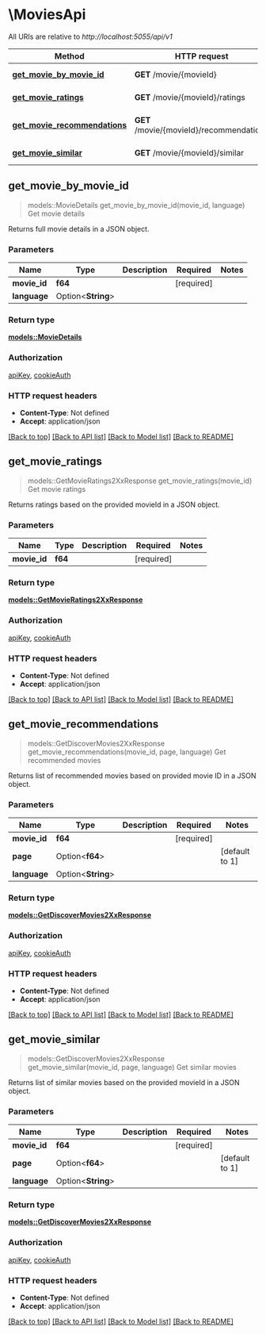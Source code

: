 # \MoviesApi

All URIs are relative to *http://localhost:5055/api/v1*

Method | HTTP request | Description
------------- | ------------- | -------------
[**get_movie_by_movie_id**](MoviesApi.md#get_movie_by_movie_id) | **GET** /movie/{movieId} | Get movie details
[**get_movie_ratings**](MoviesApi.md#get_movie_ratings) | **GET** /movie/{movieId}/ratings | Get movie ratings
[**get_movie_recommendations**](MoviesApi.md#get_movie_recommendations) | **GET** /movie/{movieId}/recommendations | Get recommended movies
[**get_movie_similar**](MoviesApi.md#get_movie_similar) | **GET** /movie/{movieId}/similar | Get similar movies



## get_movie_by_movie_id

> models::MovieDetails get_movie_by_movie_id(movie_id, language)
Get movie details

Returns full movie details in a JSON object.

### Parameters


Name | Type | Description  | Required | Notes
------------- | ------------- | ------------- | ------------- | -------------
**movie_id** | **f64** |  | [required] |
**language** | Option<**String**> |  |  |

### Return type

[**models::MovieDetails**](MovieDetails.md)

### Authorization

[apiKey](../README.md#apiKey), [cookieAuth](../README.md#cookieAuth)

### HTTP request headers

- **Content-Type**: Not defined
- **Accept**: application/json

[[Back to top]](#) [[Back to API list]](../README.md#documentation-for-api-endpoints) [[Back to Model list]](../README.md#documentation-for-models) [[Back to README]](../README.md)


## get_movie_ratings

> models::GetMovieRatings2XxResponse get_movie_ratings(movie_id)
Get movie ratings

Returns ratings based on the provided movieId in a JSON object.

### Parameters


Name | Type | Description  | Required | Notes
------------- | ------------- | ------------- | ------------- | -------------
**movie_id** | **f64** |  | [required] |

### Return type

[**models::GetMovieRatings2XxResponse**](GetMovieRatings_2XX_response.md)

### Authorization

[apiKey](../README.md#apiKey), [cookieAuth](../README.md#cookieAuth)

### HTTP request headers

- **Content-Type**: Not defined
- **Accept**: application/json

[[Back to top]](#) [[Back to API list]](../README.md#documentation-for-api-endpoints) [[Back to Model list]](../README.md#documentation-for-models) [[Back to README]](../README.md)


## get_movie_recommendations

> models::GetDiscoverMovies2XxResponse get_movie_recommendations(movie_id, page, language)
Get recommended movies

Returns list of recommended movies based on provided movie ID in a JSON object.

### Parameters


Name | Type | Description  | Required | Notes
------------- | ------------- | ------------- | ------------- | -------------
**movie_id** | **f64** |  | [required] |
**page** | Option<**f64**> |  |  |[default to 1]
**language** | Option<**String**> |  |  |

### Return type

[**models::GetDiscoverMovies2XxResponse**](GetDiscoverMovies_2XX_response.md)

### Authorization

[apiKey](../README.md#apiKey), [cookieAuth](../README.md#cookieAuth)

### HTTP request headers

- **Content-Type**: Not defined
- **Accept**: application/json

[[Back to top]](#) [[Back to API list]](../README.md#documentation-for-api-endpoints) [[Back to Model list]](../README.md#documentation-for-models) [[Back to README]](../README.md)


## get_movie_similar

> models::GetDiscoverMovies2XxResponse get_movie_similar(movie_id, page, language)
Get similar movies

Returns list of similar movies based on the provided movieId in a JSON object.

### Parameters


Name | Type | Description  | Required | Notes
------------- | ------------- | ------------- | ------------- | -------------
**movie_id** | **f64** |  | [required] |
**page** | Option<**f64**> |  |  |[default to 1]
**language** | Option<**String**> |  |  |

### Return type

[**models::GetDiscoverMovies2XxResponse**](GetDiscoverMovies_2XX_response.md)

### Authorization

[apiKey](../README.md#apiKey), [cookieAuth](../README.md#cookieAuth)

### HTTP request headers

- **Content-Type**: Not defined
- **Accept**: application/json

[[Back to top]](#) [[Back to API list]](../README.md#documentation-for-api-endpoints) [[Back to Model list]](../README.md#documentation-for-models) [[Back to README]](../README.md)

